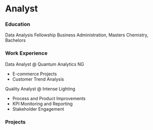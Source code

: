 # Analyst

### Education
Data Analysis Fellowship
Business Administration, Masters
Chemistry, Bachelors

### Work Experience
Data Analyst @ Quantum Analytics NG
- E-commerce Projects
- Customer Trend Analysis

Quality Analyst @ Intense Lighting
- Process and Product Improvements
- KPI Monitoring and Reporting
- Stakeholder Engagement

### Projects
